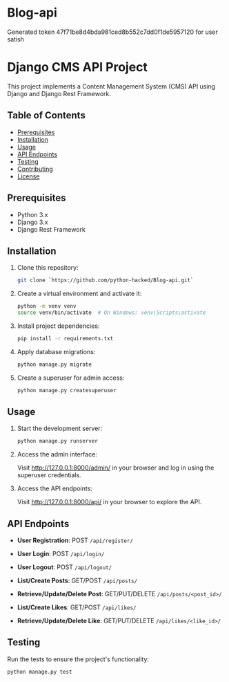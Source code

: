 # Blog-api
Generated token 47f71be8d4bda981ced8b552c7dd0f1de5957120 for user satish
# Django CMS API Project

This project implements a Content Management System (CMS) API using Django and Django Rest Framework.

## Table of Contents

- [Prerequisites](#prerequisites)
- [Installation](#installation)
- [Usage](#usage)
- [API Endpoints](#api-endpoints)
- [Testing](#testing)
- [Contributing](#contributing)
- [License](#license)

## Prerequisites

- Python 3.x
- Django 3.x
- Django Rest Framework

## Installation

1. Clone this repository:

    ```bash
    git clone `https://github.com/python-hacked/Blog-api.git`
    ```

2. Create a virtual environment and activate it:

    ```bash
    python -m venv venv
    source venv/bin/activate  # On Windows: venv\Scripts\activate
    ```

3. Install project dependencies:

    ```bash
    pip install -r requirements.txt
    ```

4. Apply database migrations:

    ```bash
    python manage.py migrate
    ```

5. Create a superuser for admin access:

    ```bash
    python manage.py createsuperuser
    ```

## Usage

1. Start the development server:

    ```bash
    python manage.py runserver
    ```

2. Access the admin interface:

    Visit http://127.0.0.1:8000/admin/ in your browser and log in using the superuser credentials.

3. Access the API endpoints:

    Visit http://127.0.0.1:8000/api/ in your browser to explore the API.

## API Endpoints

- **User Registration**: POST `/api/register/`

- **User Login**: POST `/api/login/`

- **User Logout**: POST `/api/logout/`

- **List/Create Posts**: GET/POST `/api/posts/`

- **Retrieve/Update/Delete Post**: GET/PUT/DELETE `/api/posts/<post_id>/`

- **List/Create Likes**: GET/POST `/api/likes/`

- **Retrieve/Update/Delete Like**: GET/PUT/DELETE `/api/likes/<like_id>/`

## Testing

Run the tests to ensure the project's functionality:

```bash
python manage.py test

